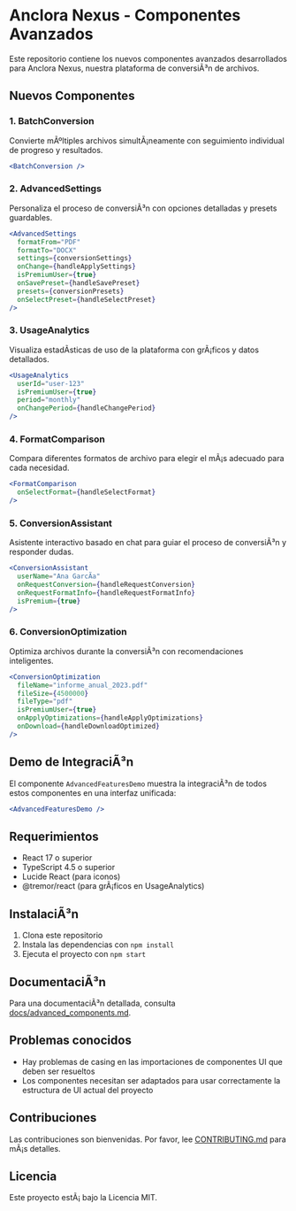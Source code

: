 ﻿# Anclora Nexus - Componentes Avanzados

Este repositorio contiene los nuevos componentes avanzados desarrollados para Anclora Nexus, nuestra plataforma de conversiÃ³n de archivos.

## Nuevos Componentes

### 1. BatchConversion

Convierte mÃºltiples archivos simultÃ¡neamente con seguimiento individual de progreso y resultados.

```jsx
<BatchConversion />
```

### 2. AdvancedSettings

Personaliza el proceso de conversiÃ³n con opciones detalladas y presets guardables.

```jsx
<AdvancedSettings
  formatFrom="PDF"
  formatTo="DOCX"
  settings={conversionSettings}
  onChange={handleApplySettings}
  isPremiumUser={true}
  onSavePreset={handleSavePreset}
  presets={conversionPresets}
  onSelectPreset={handleSelectPreset}
/>
```

### 3. UsageAnalytics

Visualiza estadÃ­sticas de uso de la plataforma con grÃ¡ficos y datos detallados.

```jsx
<UsageAnalytics
  userId="user-123"
  isPremiumUser={true}
  period="monthly"
  onChangePeriod={handleChangePeriod}
/>
```

### 4. FormatComparison

Compara diferentes formatos de archivo para elegir el mÃ¡s adecuado para cada necesidad.

```jsx
<FormatComparison
  onSelectFormat={handleSelectFormat}
/>
```

### 5. ConversionAssistant

Asistente interactivo basado en chat para guiar el proceso de conversiÃ³n y responder dudas.

```jsx
<ConversionAssistant
  userName="Ana GarcÃ­a"
  onRequestConversion={handleRequestConversion}
  onRequestFormatInfo={handleRequestFormatInfo}
  isPremium={true}
/>
```

### 6. ConversionOptimization

Optimiza archivos durante la conversiÃ³n con recomendaciones inteligentes.

```jsx
<ConversionOptimization
  fileName="informe_anual_2023.pdf"
  fileSize={4500000}
  fileType="pdf"
  isPremiumUser={true}
  onApplyOptimizations={handleApplyOptimizations}
  onDownload={handleDownloadOptimized}
/>
```

## Demo de IntegraciÃ³n

El componente `AdvancedFeaturesDemo` muestra la integraciÃ³n de todos estos componentes en una interfaz unificada:

```jsx
<AdvancedFeaturesDemo />
```

## Requerimientos

- React 17 o superior
- TypeScript 4.5 o superior
- Lucide React (para iconos)
- @tremor/react (para grÃ¡ficos en UsageAnalytics)

## InstalaciÃ³n

1. Clona este repositorio
2. Instala las dependencias con `npm install`
3. Ejecuta el proyecto con `npm start`

## DocumentaciÃ³n

Para una documentaciÃ³n detallada, consulta [docs/advanced_components.md](docs/advanced_components.md).

## Problemas conocidos

- Hay problemas de casing en las importaciones de componentes UI que deben ser resueltos
- Los componentes necesitan ser adaptados para usar correctamente la estructura de UI actual del proyecto

## Contribuciones

Las contribuciones son bienvenidas. Por favor, lee [CONTRIBUTING.md](CONTRIBUTING.md) para mÃ¡s detalles.

## Licencia

Este proyecto estÃ¡ bajo la Licencia MIT.


